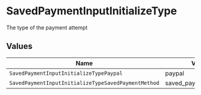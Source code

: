 # SavedPaymentInputInitializeType

The type of the payment attempt


## Values

| Name                                                | Value                                               |
| --------------------------------------------------- | --------------------------------------------------- |
| `SavedPaymentInputInitializeTypePaypal`             | paypal                                              |
| `SavedPaymentInputInitializeTypeSavedPaymentMethod` | saved_payment_method                                |